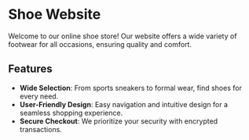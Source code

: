 # Shoe Website

Welcome to our online shoe store! Our website offers a wide variety of footwear for all occasions, ensuring quality and comfort.

## Features

- **Wide Selection**: From sports sneakers to formal wear, find shoes for every need.
- **User-Friendly Design**: Easy navigation and intuitive design for a seamless shopping experience.
- **Secure Checkout**: We prioritize your security with encrypted transactions.


